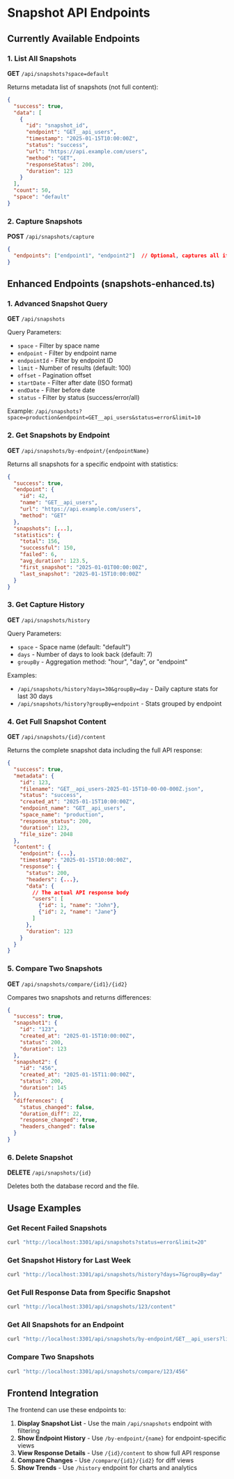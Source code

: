 # Snapshot API Endpoints

## Currently Available Endpoints

### 1. List All Snapshots
**GET** `/api/snapshots?space=default`

Returns metadata list of snapshots (not full content):
```json
{
  "success": true,
  "data": [
    {
      "id": "snapshot_id",
      "endpoint": "GET__api_users",
      "timestamp": "2025-01-15T10:00:00Z",
      "status": "success",
      "url": "https://api.example.com/users",
      "method": "GET",
      "responseStatus": 200,
      "duration": 123
    }
  ],
  "count": 50,
  "space": "default"
}
```

### 2. Capture Snapshots
**POST** `/api/snapshots/capture`
```json
{
  "endpoints": ["endpoint1", "endpoint2"]  // Optional, captures all if not specified
}
```

## Enhanced Endpoints (snapshots-enhanced.ts)

### 1. Advanced Snapshot Query
**GET** `/api/snapshots`

Query Parameters:
- `space` - Filter by space name
- `endpoint` - Filter by endpoint name
- `endpointId` - Filter by endpoint ID
- `limit` - Number of results (default: 100)
- `offset` - Pagination offset
- `startDate` - Filter after date (ISO format)
- `endDate` - Filter before date
- `status` - Filter by status (success/error/all)

Example: `/api/snapshots?space=production&endpoint=GET__api_users&status=error&limit=10`

### 2. Get Snapshots by Endpoint
**GET** `/api/snapshots/by-endpoint/{endpointName}`

Returns all snapshots for a specific endpoint with statistics:
```json
{
  "success": true,
  "endpoint": {
    "id": 42,
    "name": "GET__api_users",
    "url": "https://api.example.com/users",
    "method": "GET"
  },
  "snapshots": [...],
  "statistics": {
    "total": 156,
    "successful": 150,
    "failed": 6,
    "avg_duration": 123.5,
    "first_snapshot": "2025-01-01T00:00:00Z",
    "last_snapshot": "2025-01-15T10:00:00Z"
  }
}
```

### 3. Get Capture History
**GET** `/api/snapshots/history`

Query Parameters:
- `space` - Space name (default: "default")
- `days` - Number of days to look back (default: 7)
- `groupBy` - Aggregation method: "hour", "day", or "endpoint"

Examples:
- `/api/snapshots/history?days=30&groupBy=day` - Daily capture stats for last 30 days
- `/api/snapshots/history?groupBy=endpoint` - Stats grouped by endpoint

### 4. Get Full Snapshot Content
**GET** `/api/snapshots/{id}/content`

Returns the complete snapshot data including the full API response:
```json
{
  "success": true,
  "metadata": {
    "id": 123,
    "filename": "GET__api_users-2025-01-15T10-00-00-000Z.json",
    "status": "success",
    "created_at": "2025-01-15T10:00:00Z",
    "endpoint_name": "GET__api_users",
    "space_name": "production",
    "response_status": 200,
    "duration": 123,
    "file_size": 2048
  },
  "content": {
    "endpoint": {...},
    "timestamp": "2025-01-15T10:00:00Z",
    "response": {
      "status": 200,
      "headers": {...},
      "data": {
        // The actual API response body
        "users": [
          {"id": 1, "name": "John"},
          {"id": 2, "name": "Jane"}
        ]
      },
      "duration": 123
    }
  }
}
```

### 5. Compare Two Snapshots
**GET** `/api/snapshots/compare/{id1}/{id2}`

Compares two snapshots and returns differences:
```json
{
  "success": true,
  "snapshot1": {
    "id": "123",
    "created_at": "2025-01-15T10:00:00Z",
    "status": 200,
    "duration": 123
  },
  "snapshot2": {
    "id": "456",
    "created_at": "2025-01-15T11:00:00Z",
    "status": 200,
    "duration": 145
  },
  "differences": {
    "status_changed": false,
    "duration_diff": 22,
    "response_changed": true,
    "headers_changed": false
  }
}
```

### 6. Delete Snapshot
**DELETE** `/api/snapshots/{id}`

Deletes both the database record and the file.

## Usage Examples

### Get Recent Failed Snapshots
```bash
curl "http://localhost:3301/api/snapshots?status=error&limit=20"
```

### Get Snapshot History for Last Week
```bash
curl "http://localhost:3301/api/snapshots/history?days=7&groupBy=day"
```

### Get Full Response Data from Specific Snapshot
```bash
curl "http://localhost:3301/api/snapshots/123/content"
```

### Get All Snapshots for an Endpoint
```bash
curl "http://localhost:3301/api/snapshots/by-endpoint/GET__api_users?limit=50"
```

### Compare Two Snapshots
```bash
curl "http://localhost:3301/api/snapshots/compare/123/456"
```

## Frontend Integration

The frontend can use these endpoints to:

1. **Display Snapshot List** - Use the main `/api/snapshots` endpoint with filtering
2. **Show Endpoint History** - Use `/by-endpoint/{name}` for endpoint-specific views
3. **View Response Details** - Use `/{id}/content` to show full API response
4. **Compare Changes** - Use `/compare/{id1}/{id2}` for diff views
5. **Show Trends** - Use `/history` endpoint for charts and analytics